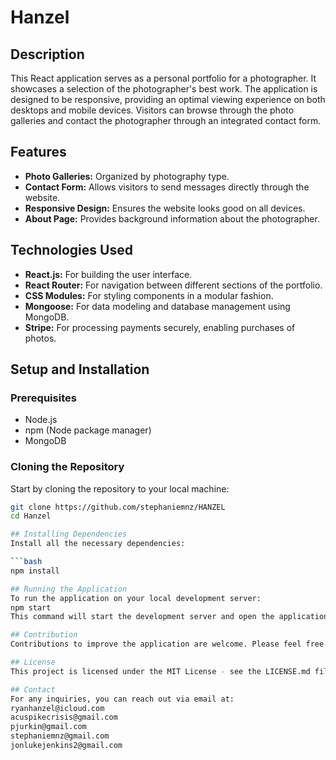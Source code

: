 # Hanzel

## Description
This React application serves as a personal portfolio for a photographer. It showcases a selection of the photographer's best work. The application is designed to be responsive, providing an optimal viewing experience on both desktops and mobile devices. Visitors can browse through the photo galleries and contact the photographer through an integrated contact form.

## Features
- **Photo Galleries:** Organized by photography type.
- **Contact Form:** Allows visitors to send messages directly through the website.
- **Responsive Design:** Ensures the website looks good on all devices.
- **About Page:** Provides background information about the photographer.


## Technologies Used
- **React.js:** For building the user interface.
- **React Router:** For navigation between different sections of the portfolio.
- **CSS Modules:** For styling components in a modular fashion.
- **Mongoose:** For data modeling and database management using MongoDB.
- **Stripe:** For processing payments securely, enabling purchases of photos.

## Setup and Installation

### Prerequisites
- Node.js
- npm (Node package manager)
- MongoDB

### Cloning the Repository
Start by cloning the repository to your local machine:

```bash
git clone https://github.com/stephaniemnz/HANZEL
cd Hanzel

## Installing Dependencies
Install all the necessary dependencies:

```bash
npm install

## Running the Application
To run the application on your local development server:
npm start
This command will start the development server and open the application in your default web browser. The server runs on http://localhost:3000 by default.

## Contribution
Contributions to improve the application are welcome. Please feel free to fork the repository and submit pull requests.

## License
This project is licensed under the MIT License - see the LICENSE.md file for details.

## Contact
For any inquiries, you can reach out via email at: 
ryanhanzel@icloud.com
acuspikecrisis@gmail.com
pjurkin@gmail.com
stephaniemnz@gmail.com
jonlukejenkins2@gmail.com
